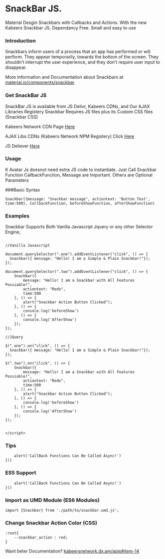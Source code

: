 # SnackBar JS.
Material Desgin Snackbars with Callbacks and Actions. With the new Kabeers Snackbar JS. Dependancy Free. Small and easy to use


### Introduction
Snackbars inform users of a process that an app has performed or will perform. They appear temporarily, towards the bottom of the screen. They shouldn’t interrupt the user experience, and they don’t require user input to disappear.

More Information and Documentation about Snackbars at [material.io/components/snackbar](https://material.io/components/snackbars#anatomy)

### Get SnackBar JS
SnackBar JS is available from JS Delivr, Kabeers CDNs, and Our AJAX Libraries Registery
Snackbar Requires JS files plus its Custom CSS files (Snackbar CSS)

Kabeers Network CDN Page [Here](http://kabeersnetwork.dx.am/cdn?item=kabeers+Snackbar%20js)

AJAX Libs CDNs (Kabeers Network NPM Registery) Click [Here](http://ajax-libs.kabeersnetwork.rf.gd/)

JS Deliever [Here](https://cdn.jsdelivr.net/gh/kabeer11000/snackarjs@master/dist/snackbar.min.js)

### Usage
K Avatar Js doesnot need extra JS code to instantiate. Just Call Snackbar Function
CallbackFunction, Message are Important. Others are Optional Parameters

###Basic Syntax

```Snackbar({message: "Snackbar message", actiontext: 'Button Text', time:500}, CallbackFunction, beforeShowFunction, afterShowFunction)```


### Examples
Snackbar Supports Both Vanilla Javascript Jquery or any other Selector Engine,

```<script>

//Vanilla Javascript

document.querySelector(".one").addEventListener("click", () => {
  Snackbar({ message: "Hello! I am a Simple & Plain Snackbar!"});
});

document.querySelector(".two").addEventListener("click", () => {
	Snackbar({
		message: "Hello! I am a Snackbar with All Features Possiable!",
		actiontext: "Redo", 
		time:500
	}, () => {
		alert("Snackbar Action Button Clicked");
	}, () => {
		console.log('beforeShow')
	}, () => {
		console.log('AfterShow')
	});
});

//JQuery

$(".one").on("click", () => {
  Snackbar({ message: "Hello! I am a Simple & Plain Snackbar!"});
});

$(".two").on("click", () => {
	Snackbar({
		message: "Hello! I am a Snackbar with All Features Possiable!",
		actiontext: "Redo", 
		time:500
	}, () => {
		alert("Snackbar Action Button Clicked");
	}, () => {
		console.log('beforeShow')
	}, () => {
		console.log('AfterShow')
	});
});


</script>
```

### Tips
```Snackbar({messange: "Snackbar message", actiontext: 'Button Text'}, async () => {
	alert('CallBack Functions Can Be Called Async!')
}))
```
### ES5 Support
```Snackbar({messange: "Snackbar message", actiontext: 'Button Text'}, async function () {
	alert('CallBack Functions Can Be Called Async!')
}))
```
### Import as UMD Module (ES6 Modules)
```import {Snackbar} from './path/to/snackbar.umd.js';```

### Change Snackbar Action Color (CSS)
```
:root{
    --snackbar_action : red;
}
```
Want beter Documentation? [kabeersnetwork.dx.am/apis#item-14](http://kabeersnetwork.dx.am/apis#item-14)
